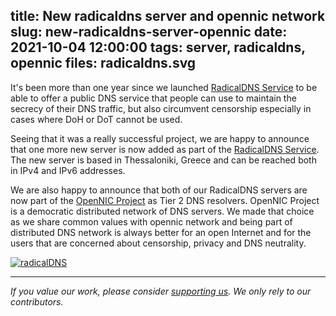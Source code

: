 title: New radicaldns server and opennic network
slug: new-radicaldns-server-opennic
date: 2021-10-04 12:00:00
tags: server, radicaldns, opennic
files: radicaldns.svg
---

It's been more than one year since we launched [RadicalDNS Service](https://libreops.cc/radicaldns.html) to be able to offer a public DNS service that people can use to maintain the secrecy of their DNS traffic, but also circumvent censorship especially in cases where DoH or DoT cannot be used.

Seeing that it was a really successful project, we are happy to announce that one more new server is now added as part of the [RadicalDNS Service](https://libreops.cc/radicaldns.html). The new server is based in Thessaloniki, Greece and can be reached both in IPv4 and IPv6 addresses.

We are also happy to announce that both of our RadicalDNS servers are now part of the [OpenNIC Project](https://www.opennic.org/) as Tier 2 DNS resolvers. OpenNIC Project is a democratic distributed network of DNS servers. We made that choice as we share common values with opennic network and being part of distributed DNS network is always better for an open Internet and for the users that are concerned about censorship, privacy and DNS neutrality.

<a href="https://libreops.cc/radicaldns.html" target="_blank"><img alt="radicalDNS" src="radicaldns.svg" class="w-25"></a>

<hr>

*If you value our work, please consider [supporting us](https://opencollective.com/libreops/). We only rely to our contributors.*
